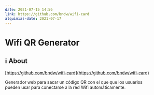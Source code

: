 ```yaml
---
date: 2021-07-15 14:56
link: https://github.com/bndw/wifi-card
alquimias-date: 2021-07-17
---
```


# Wifi QR Generator

## ℹ️ About

[https://github.com/bndw/wifi-card](https://github.com/bndw/wifi-card)

Generador web para sacar un código QR con el que que los usuarios pueden usar para conectarse a la red Wifi automáticamente.


